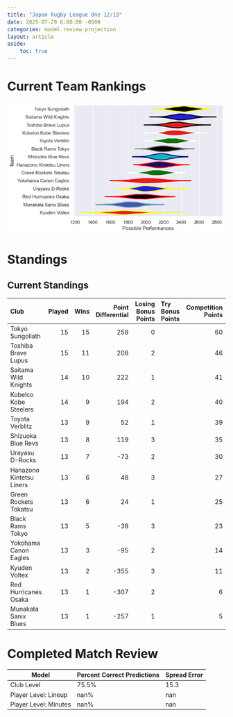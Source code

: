 ```yaml
---  
title: "Japan Rugby League One 12/13"  
date: 2025-07-29 6:00:00 -0500  
categories: model review projection  
layout: article  
aside:  
    toc: true  
---
```

# Current Team Rankings


![Club Rankings](plots/rankings_Japan_Rugby_League_One_1213.png)
# Standings

## Current Standings


| Club                     |   Played |   Wins |   Point Differential |   Losing Bonus Points | Try Bonus Points   |   Competition Points |
|:-------------------------|---------:|-------:|---------------------:|----------------------:|:-------------------|---------------------:|
| Tokyo Sungoliath         |       15 |     15 |                  258 |                     0 |                    |                   60 |
| Toshiba Brave Lupus      |       15 |     11 |                  208 |                     2 |                    |                   46 |
| Saitama Wild Knights     |       14 |     10 |                  222 |                     1 |                    |                   41 |
| Kobelco Kobe Steelers    |       14 |      9 |                  194 |                     2 |                    |                   40 |
| Toyota Verblitz          |       13 |      9 |                   52 |                     1 |                    |                   39 |
| Shizuoka Blue Revs       |       13 |      8 |                  119 |                     3 |                    |                   35 |
| Urayasu D-Rocks          |       13 |      7 |                  -73 |                     2 |                    |                   30 |
| Hanazono Kintetsu Liners |       13 |      6 |                   48 |                     3 |                    |                   27 |
| Green Rockets Tokatsu    |       13 |      6 |                   24 |                     1 |                    |                   25 |
| Black Rams Tokyo         |       13 |      5 |                  -38 |                     3 |                    |                   23 |
| Yokohama Canon Eagles    |       13 |      3 |                  -95 |                     2 |                    |                   14 |
| Kyuden Voltex            |       13 |      2 |                 -355 |                     3 |                    |                   11 |
| Red Hurricanes Osaka     |       13 |      1 |                 -307 |                     2 |                    |                    6 |
| Munakata Sanix Blues     |       13 |      1 |                 -257 |                     1 |                    |                    5 |



# Completed Match Review


| Model | Percent Correct Predictions | Spread Error |
| ------ | ------ | ------ |
| Club Level | 75.5% | 15.3 |
| Player Level: Lineup | nan% | nan |
| Player Level: Minutes | nan% | nan |

